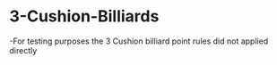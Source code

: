 # 3-Cushion-Billiards

-For testing purposes the 3 Cushion billiard point rules did not applied directly
